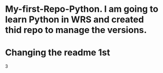 # My-first-Repo-Python. I am going to learn Python in WRS and created thid repo to manage the versions.
# Changing the readme 1st
3
